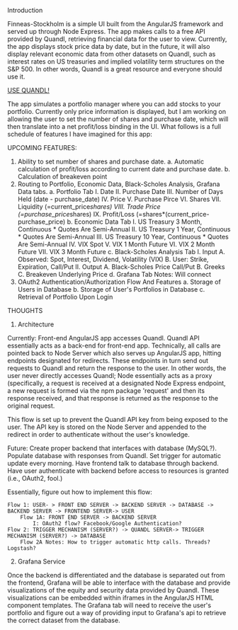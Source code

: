 Introduction

Finneas-Stockholm is a simple UI built from the AngularJS framework and served up through Node Express. The app makes calls to a free API provided by Quandl, retrieving financial data for the user to view. Currently, the app displays stock price data by date, but in the future, it will also display relevant economic data from other datasets on Quandl, such as interest rates on US treasuries and implied volatility term structures on the S&P 500. In other words, Quandl is a great resource and everyone should use it. 

<a href = "http://www.quandl.com">USE QUANDL!</a>

The app simulates a portfolio manager where you can add stocks to your portfolio. Currently only price information is displayed, but I am working on allowing the user to set the number of shares and purchase date, which will then translate into a net profit/loss binding in the UI. What follows is a full schedule of features I have imagined for this app:

UPCOMING FEATURES:
1. Ability to set number of shares and purchase date.
	a. Automatic calculation of profit/loss according to current date and purchase date.
	b. Calculation of breakeven point
2. Routing to Portfolio, Economic Data, Black-Scholes Analysis, Grafana Data tabs.
	a. Portfolio Tab
		I. Date
		II. Purchase Date
		III. Number of Days Held (date - purchase_date)
		IV. Price
		V. Purchase Pirce
		VI. Shares
		VII. Liquidity (=current_price*shares)
		VIII. Trade Price (=purchase_price*shares)
		IX. Profit/Loss (=shares*(current_price-purchase_price)
	b. Economic Data Tab
		I. US Treasury 3 Month, Continuous
			* Quotes Are Semi-Annual
		II. US Treasury 1 Year, Continuous 
			* Quotes Are Semi-Annual
		III. US Treasury 10 Year, Continuous
			* Quotes Are Semi-Annual
		IV. VIX Spot
		V. VIX 1 Month Future
		VI. VIX 2 Month Future
		VII. VIX 3 Month Future
	c. Black-Scholes Analysis Tab
		I. Input
			A. Observed: Spot, Interest, Dividend, Volatility (VIX)
			B. User: Strike, Expiration, Call/Put
		II. Output
			A. Black-Scholes Price Call/Put
			B. Greeks
			C. Breakeven Underlying Price
	d. Grafana Tab
		Notes: Will connect
3. OAuth2 Authentication/Authorization Flow And Features
	a. Storage of Users in Database
	b. Storage of User's Portfolios in Database
	c. Retrieval of Portfolio Upon Login

THOUGHTS

1. Architecture

Currently: 
Front-end AngularJS app accesses Quandl. Quandl API essentially acts as a back-end for front-end app. Technically, all calls are pointed back to Node Server which also serves up AngularJS app, hitting endpoints designated for redirects. These endpoints in turn send out requests to Quandl and return the response to the user. In other words, the user never directly accesses Quandl; Node essentially acts as a proxy (specifically, a request is received at a designated Node Express endpoint, a new request is formed via the npm package 'request' and then its response received, and that response is returned as the response to the original request.

This flow is set up to prevent the Quandl API key from being exposed to the user. The API key is stored on the Node Server and appended to the redirect in order to authenticate without the user's knowledge. 

Future:
Create proper backend that interfaces with database (MySQL?). Populate database with responses from Quandl. Set trigger for automatic update every morning. Have frontend talk to database through backend. Have user authenticate with backend before access to resources is granted (i.e., OAuth2, fool.)

Essentially, figure out how to implement this flow:

	Flow 1: USER- > FRONT END SERVER -> BACKEND SERVER -> DATABASE -> BACKEND SERVER -> FRONTEND SERVER-> USER
		Flow 1A: FRONT END SERVER -> BACKEND SERVER
			I: OAuth2 flow? Facebook/Google Authentication?
	Flow 2: TRIGGER MECHANISM (SERVER?) -> QUANDL SERVER-> TRIGGER MECHANISM (SERVER?) -> DATABASE
		Flow 2A Notes: How to trigger automatic http calls. Threads? Logstash?

2. Grafana Service

Once the backend is differentiated and the database is separated out from the frontend, Grafana will be able to interface with the database and provide visualizations of the equity and security data provided by Quandl. These visualizations can be embedded within iframes in the AngularJS HTML component templates. The Grafana tab will need to receive the user's portfolio and figure out a way of providing input to Grafana's api to retrieve the correct dataset from the database.